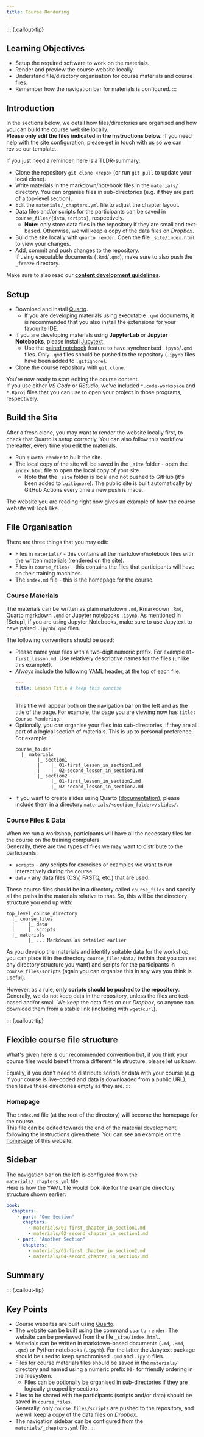 ```yaml
---
title: Course Rendering
---
```


::: {.callout-tip}
## Learning Objectives

- Setup the required software to work on the materials.
- Render and preview the course website locally.
- Understand file/directory organisation for course materials and course files.
- Remember how the navigation bar for materials is configured.
:::

## Introduction

In the sections below, we detail how files/directories are organised and how you can build the course website locally.  
**Please only edit the files indicated in the instructions below.** 
If you need help with the site configuration, please get in touch with us so we can revise our template. 

If you just need a reminder, here is a TLDR-summary:

- Clone the repository `git clone <repo>` (or run `git pull` to update your local clone).
- Write materials in the markdown/notebook files in the `materials/` directory.
  You can organise files in sub-directories (e.g. if they are part of a top-level section).
- Edit the `materials/_chapters.yml` file to adjust the chapter layout.
- Data files and/or scripts for the participants can be saved in `course_files/{data,scripts}`, respectively.
  - **Note:** only store data files in the repository if they are small and text-based. 
    Otherwise, we will keep a copy of the data files on _Dropbox_.
- Build the site locally with `quarto render`. Open the file `_site/index.html` to view your changes.
- Add, commit and push changes to the repository.  
  If using executable documents (`.Rmd`/`.qmd`), make sure to also push the `_freeze` directory.

Make sure to also read our [**content development guidelines**](02-content_guidelines.md).


## Setup

- Download and install [Quarto](https://quarto.org/docs/get-started/). 
  - If you are developing materials using executable `.qmd` documents, it is recommended that you also install the extensions for your favourite IDE.
- If you are developing materials using **JupyterLab** or **Jupyter Notebooks**, please install [Jupytext](https://jupytext.readthedocs.io/en/latest/install.html).
  - Use the [paired notebook](https://jupytext.readthedocs.io/en/latest/paired-notebooks.html) feature to have synchronised `.ipynb`/`.qmd` files. Only `.qmd` files should be pushed to the repository (`.ipynb` files have been added to `.gitignore`).
- Clone the course repository with `git clone`.

You're now ready to start editing the course content.  
If you use either _VS Code_ or _RStudio_, we've included `*.code-workspace` and `*.Rproj` files that you can use to open your project in those programs, respectively. 


## Build the Site

After a fresh clone, you may want to render the website locally first, to check that Quarto is setup correctly. 
You can also follow this workflow thereafter, every time you edit the materials. 

- Run `quarto render` to built the site. 
- The local copy of the site will be saved in the `_site` folder - open the `index.html` file to open the local copy of your site.  
  - Note that the `_site` folder is local and not pushed to GitHub (it's been added to `.gitignore`). 
    The public site is built automatically by GitHub Actions every time a new push is made.

The website you are reading right now gives an example of how the course website will look like.


## File Organisation

There are three things that you may edit: 

- Files in `materials/` - this contains all the markdown/notebook files with the written materials (rendered on the site).
- Files in `course_files/` - this contains the files that participants will have on their training machines.
- The `index.md` file - this is the homepage for the course. 

### Course Materials

The materials can be written as plain markdown `.md`, Rmarkdown `.Rmd`, Quarto markdown `.qmd` or Jupyter notebooks `.ipynb`. 
As mentioned in [Setup], if you are using Jupyter Notebooks, make sure to use Jupytext to have paired `.ipynb`/`.qmd` files.

The following conventions should be used: 

- Please name your files with a two-digit numeric prefix. For example `01-first_lesson.md`. 
  Use relatively descriptive names for the files (unlike this example!).
- _Always_ include the following YAML header, at the top of each file:
  ```yml
  ---
  title: Lesson Title # keep this concise
  ---
  ```
  This title will appear both on the navigation bar on the left and as the title of the page. 
  For example, the page you are viewing now has `title: Course Rendering`.
- Optionally, you can organise your files into sub-directories, if they are all part of a logical section of materials. This is up to personal preference. For example:
  ```
  course_folder
    |_ materials
          |_ section1
          |    |_ 01-first_lesson_in_section1.md
          |    |_ 02-second_lesson_in_section1.md
          |_ section2
               |_ 01-first_lesson_in_section2.md
               |_ 02-second_lesson_in_section2.md
  ```
- If you want to create slides using Quarto ([documentation](https://quarto.org/docs/presentations/)), please include them in a directory `materials/<section_folder>/slides/`.

### Course Files & Data

When we run a workshop, participants will have all the necessary files for the course on the training computers.  
Generally, there are two types of files we may want to distribute to the participants:

- `scripts` - any scripts for exercises or examples we want to run interactively during the course.
- `data` - any data files (CSV, FASTQ, etc.) that are used.

These course files should be in a directory called `course_files` and specify all the paths in the materials relative to that. 
So, this will be the directory structure you end up with: 

```
top_level_course_directory
  |_ course_files
  |     |_ data
  |     |_ scripts
  |_ materials
        |_ ... Markdowns as detailed earlier
```

As you develop the materials and identify suitable data for the workshop, you can place it in the directory `course_files/data/` (within that you can set any directory structure you want) and scripts for the participants in `course_files/scripts` (again you can organise this in any way you think is useful). 

However, as a rule, **only scripts should be pushed to the repository**.  
Generally, we do not keep data in the repository, unless the files are text-based and/or small. 
We keep the data files on our _Dropbox_, so anyone can download them from a stable link (including with `wget`/`curl`).

::: {.callout-tip}
## Flexible course file structure

What's given here is our recommended convention but, if you think your course files would benefit from a different file structure, please let us know. 

Equally, if you don't need to distribute scripts or data with your course (e.g. if your course is live-coded and data is downloaded from a public URL), then leave these directories empty as they are.
:::

### Homepage

The `index.md` file (at the root of the directory) will become the homepage for the course.  
This file can be edited towards the end of the material development, following the instructions given there. 
You can see an example on the [homepage](../index.md) of this website.


## Sidebar

The navigation bar on the left is configured from the `materials/_chapters.yml` file.  
Here is how the YAML file would look like for the example directory structure shown earlier:

```yml
book:
  chapters:
    - part: "One Section"
      chapters:
        - materials/01-first_chapter_in_section1.md
        - materials/02-second_chapter_in_section1.md
    - part: "Another Section"
      chapters:
        - materials/03-first_chapter_in_section2.md
        - materials/04-second_chapter_in_section2.md
```

## Summary

::: {.callout-tip}
## Key Points

- Course websites are built using [Quarto](https://quarto.org/docs/get-started/). 
- The website can be built using the command `quarto render`. 
  The website can be previewed from the file `_site/index.html`.
- Materials can be written in markdown-based documents (`.md`, `.Rmd`, `.qmd`) or Python notebooks (`.ipynb`). 
  For the latter the Jupytext package should be used to keep synchronised `.qmd` and `.ipynb` files. 
- Files for course materials files should be saved in the `materials/` directory and named using a numeric prefix `00-` for friendly ordering in the filesystem. 
  - Files can be optionally be organised in sub-directories if they are logically grouped by sections. 
- Files to be shared with the participants (scripts and/or data) should be saved in `course_files`.  
  Generally, only `course_files/scripts` are pushed to the repository, and we will keep a copy of the data files on _Dropbox_.
- The navigation sidebar can be configured from the `materials/_chapters.yml` file. 
:::
